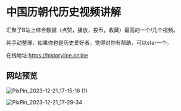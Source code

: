 # 中国历朝代历史视频讲解

汇聚了B站上综合数据（点赞，播放，投币，收藏）最高的一个/几个视频。

纯手动整理，如果你也是历史爱好者，觉得对你有帮助，可以star一个。

在线地址:https://historyline.online

## 网站预览

![PixPin_2023-12-21_17-15-16 (1)](https://github.com/liujuntao123/chines-history-video/assets/22583601/0f199148-ad2c-451b-b044-780d4853f9b2)



![PixPin_2023-12-21_17-29-34](https://github.com/liujuntao123/chines-history-video/assets/22583601/52a2a911-0db4-4d83-888b-985ebf66db99)
